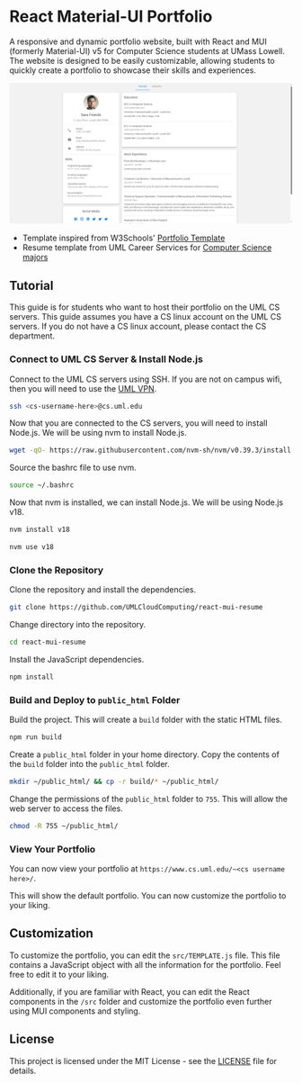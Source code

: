 # React Material-UI Portfolio

A responsive and dynamic portfolio website, built with React and MUI (formerly Material-UI) v5 for Computer Science students at UMass Lowell. The website is designed to be easily customizable, allowing students to quickly create a portfolio to showcase their skills and experiences.

![Demo](./demo1.png)

- Template inspired from W3Schools' [Portfolio Template](https://www.w3schools.com/howto/tryw3css_templates_cv.htm)
- Resume template from UML Career Services for [Computer Science majors](https://www.uml.edu/docs/Effective-Resume-Guide-Rev1_tcm18-312086.pdf)

## Tutorial 

This guide is for students who want to host their portfolio on the UML CS servers. This guide assumes you have a CS linux account on the UML CS servers. If you do not have a CS linux account, please contact the CS department.

### Connect to UML CS Server & Install Node.js

Connect to the UML CS servers using SSH. If you are not on campus wifi, then you will need to use the [UML VPN](https://www.uml.edu/it/services/get-connected/remote-access/). 

```bash
ssh <cs-username-here>@cs.uml.edu
```

Now that you are connected to the CS servers, you will need to install Node.js. We will be using nvm to install Node.js. 
```bash
wget -qO- https://raw.githubusercontent.com/nvm-sh/nvm/v0.39.3/install.sh | bash
```

Source the bashrc file to use nvm.
```bash
source ~/.bashrc
```

Now that nvm is installed, we can install Node.js. We will be using Node.js v18.
```bash
nvm install v18
```

```bash
nvm use v18
```

### Clone the Repository

Clone the repository and install the dependencies.
```bash
git clone https://github.com/UMLCloudComputing/react-mui-resume
```

Change directory into the repository.
```bash
cd react-mui-resume
```

Install the JavaScript dependencies.
```bash
npm install
```

### Build and Deploy to `public_html` Folder

Build the project. This will create a `build` folder with the static HTML files.

```bash
npm run build
```

Create a `public_html` folder in your home directory. Copy the contents of the `build` folder into the `public_html` folder.

```bash
mkdir ~/public_html/ && cp -r build/* ~/public_html/
```

Change the permissions of the `public_html` folder to `755`. This will allow the web server to access the files.

```bash
chmod -R 755 ~/public_html/
```

### View Your Portfolio

You can now view your portfolio at `https://www.cs.uml.edu/~<cs username here>/`.

This will show the default portfolio. You can now customize the portfolio to your liking.

## Customization

To customize the portfolio, you can edit the `src/TEMPLATE.js` file. This file contains a JavaScript object with all the information for the portfolio. Feel free to edit it to your liking.

Additionally, if you are familiar with React, you can edit the React components in the `/src` folder and customize the portfolio even further using MUI components and styling.

## License

This project is licensed under the MIT License - see the [LICENSE](LICENSE) file for details.
